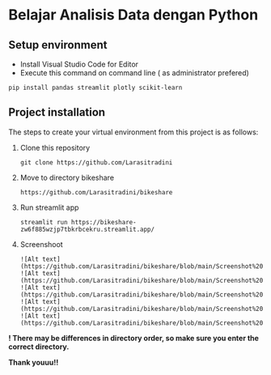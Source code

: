 # Belajar Analisis Data dengan Python

## Setup environment
- Install Visual Studio Code for Editor
- Execute this command on command line ( as administrator prefered)
```
pip install pandas streamlit plotly scikit-learn
```

## Project installation
The steps to create your virtual environment from this project is as follows:

1. Clone this repository
   ```
   git clone https://github.com/Larasitradini
   ```

2. Move to directory bikeshare
   ```
   https://github.com/Larasitradini/bikeshare
   ```
3. Run streamlit app
   ```
   streamlit run https://bikeshare-zw6f885wzjp7tbkrbcekru.streamlit.app/
   ```

4. Screenshoot
   ```
   ![Alt text](https://github.com/Larasitradini/bikeshare/blob/main/Screenshot%20(742).png)
   ![Alt text] (https://github.com/Larasitradini/bikeshare/blob/main/Screenshot%20(743).png)
   ![Alt text] (https://github.com/Larasitradini/bikeshare/blob/main/Screenshot%20(744).png)
   ![Alt text] (https://github.com/Larasitradini/bikeshare/blob/main/Screenshot%20(745).png)
   ![Alt text] (https://github.com/Larasitradini/bikeshare/blob/main/Screenshot%20(746).png)
   ```


**! There may be differences in directory order, so make sure you enter the correct directory.**

**Thank youuu!!**
